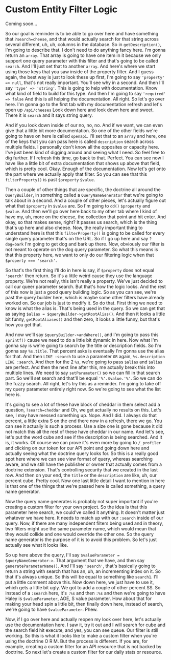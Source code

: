 # Custom Entity Filter Logic

Coming soon...

So our goal is reminder is to be able to go over here and have something that
`?search=cheese`, and that would actually search for that string across
several different, uh, uh, columns in the database. So in `getDescription()`, I'm going
to describe that. I don't need to do anything fancy here. I'm gonna return an `array`.
That array is going to have one item in it because we only support one query
parameter with this filter and that's going to be called `search`. And I'll just set
that to another `array`. And here's where we start using those keys that you saw inside
of the property filter. And I guess again, the best way is just to look these up
first, I'm going to say `'property' => null`, that's not really important. You'll see why in
a second. And then I'll say `'type' => 'string'`. This is going to help with documentation.
Know what kind of field to build for this type. And then I'm going to say `'required' => false`
And this is all helping the documentation. All right. So let's go over here.
I'm gonna go to the first tab with my documentation refresh and let's open up `/api/cheeses`
Look down here and look down here and sweet. There it is `search` and it says
string query.

And if you look down inside of our no, no, no. And if we want, we can even give that
a little bit more documentation. So one of the other fields we're going to have on
here is called `openapi`. I'll set that to an `array` and here, one of the keys that you
can pass here is called `description` search across multiple fields. I personally
don't know all the opposites or capacity here. I've just been kind of digging around
and seeing what I need. So feel free to dig further. If I refresh this time, go back
to that. Perfect. You can see now I have like a little bit of extra documentation
that shows up above that field, which is pretty cool. Okay. Enough of the
documentation. Now let's get onto the part where we actually apply that filter. So
you can see that this `filterProperty()` is past `$property` `$value`.

Then a couple of other things that are specific, the doctrine all around the 
`QueryBuilder`, in something called a `QueryNameGenerator` that we're going to talk about in
a second. And a couple of other pieces, let's actually figure out what that `$property`
in `$value` are. So I'm going to `dd()` `$property` and `$value`. And then we'll go over here back
to my other tab where I kind of have my, uh, more on the cheese, the collection that
point and hit enter. And okay, so that makes sense, right? It passes us search, which
is the thing that's up here and also cheese. Now, the really important thing to
understand here is that this `filterProperty()` is going to be called for every single
query parameter that's on the URL. So if I go up here and say `?dog=bark`
I'm going to get dog and bark up there. Now, obviously our filter is not meant
to operate on the dog query parameter. So what this means is that this property here,
we want to only do our filtering logic when that `$property === 'search'`.

So that's the first thing I'll do in here is say, if `$property` does not equal `'search'`
then return. So it's a little weird cause they use the language property. We're not
really, this isn't really a property. We've just decided to call our queer parameter
search. But that's how the logic looks. And the rest of this now is just a good query
building logic. So as you can see, we're past the query builder here, which is maybe
some other filters have already worked on. So our job is just to modify it. So do
that. First thing we need to know is what the alias is. That's being used in the
query. So we can get that as saying `$alias = $queryBuilder->getRootAlias()`. And
then it looks a little bit funny, `getRootAliases()` and then zero, it looks a little
funny, but that's how you get that.

And now we'll say `$queryBuilder->andWhere()`, and I'm going to pass this `sprintf()` cause
we need to do a little bit dynamic in here. Now what I'm gonna say is we're going to
search by the title or description fields. So I'm gonna say `%s.title`. That
percent asks is eventually I'm gonna use the alias for that. And then `LIKE :search`
to use a parameter `OR` again, `%s.description LIKE :search`. And
then for the 2 `%s`, we're going to pass `$alias` and `$alias` are perfect. And then
the next line after this, me actually break this into multiple lines. We need to say
`setParameter()` so we can fill in that search part. So we'll set search and that'll be
equal `'%'.$value.'%'`. So we can do the fuzzy search. All right, let's try
this as a reminder. I'm going to take off my query parameter entirely right now. So
we're going to see what the list here is.

It's going to see a lot of these have block of cheddar in them select add a question,
`?search=cheddar` and Oh, we get actually no results on this. Let's see, I may
have messed something up. Nope. And I did. I always do that percent, a little extra S
on the end there now in a refresh, there we go. You can see it actually is such a
process. Use a size one is gone because it did not match this all the rest of these
have cheddar in our name. And let's see, let's put the word cube and see if the
description is being searched. And it is, it works. Of course we can prove it's even
more by going to `/_profiler` and clicking on our token for our API point and
going down here and actually seeing what the doctrine query looks for. So this is a
really good spot here where we can see view format of query, whereas searching aware,
and we still have the publisher or owner that actually comes from a doctrine
extension. That's controlling security that we created in the last row. And then on
your end, the `title` or the `description` are like, uh, our percent cube. Pretty cool.
Now one last little detail I want to mention in here is that one of the things that
we're passed here is called something, a query name generator.

Now the query name generates is probably not super important if you're creating a
custom filter for your own project. So the idea is that this parameter here search,
we could've called it anything. It doesn't matter just whatever we have here. It
needs to match up with our `:search` inside of our query. Now, if there are many
independent filters being used and in theory, two filters might use the same
parameter name, which would mean that they would collide and one would override the
other one. So the query name generator is the purpose of it is to avoid this problem.
So let's just actually see what it looks like.

So up here above the query, I'll say `$valueParameter = $queryNameGenerator->`. That
argument that we have, and then say `generateParameterName()`. And I'll say `'search'`,
that's basically going to return a string with search that has an, uh, an
incrementing index on it. So that it's always unique. So this will be equal to
something like `search1`. I'll put a little comment above this. Now down here, we
just have to use it, which gets a little bit ugly. We got to add a couple of other
percent SS. So instead of a `:search` here, it's `:%s` and then `:%s`
and then we're going to have Haley is `$valueParameter`, AOE, S value
parameter. How about that for making your head spin a little bit, then finally down
here, instead of search, we're going to have `$valueParameter`. Phew.

Now, if I go over here and actually reopen my look over here, let's actually use the
documentation here. I saw it, try it out and I will search for cube and the search
field hit execute, and yes, you can see queue. Our filter is still working. So this
is what it looks like to make a custom filter when you're using the doctrine O R M.
But the process is different. If you are, for example, creating a custom filter for
an API resource that is not backed by doctrine. So next let's create a custom filter
for our daily stats or resource.
